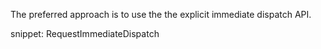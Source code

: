 
The preferred approach is to use the the explicit immediate dispatch API.

snippet: RequestImmediateDispatch